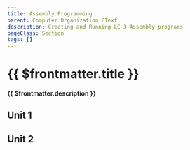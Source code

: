 ```yaml
---
title: Assembly Programming
parent: Computer Organization EText
description: Creating and Running LC-3 Assembly programs
pageClass: Section
tags: []
---
```


# {{ $frontmatter.title }}
**{{ $frontmatter.description }}**

## Unit 1

## Unit 2
